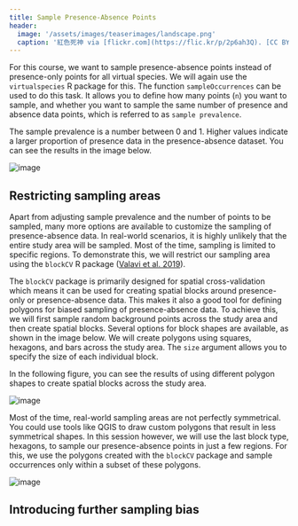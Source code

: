 ```yaml
---
title: Sample Presence-Absence Points
header:
  image: '/assets/images/teaserimages/landscape.png'
  caption: '紅色死神 via [flickr.com](https://flic.kr/p/2p6ah3Q). [CC BY-NC-SA 2.0](https://creativecommons.org/licenses/by-nc-sa/2.0/). Image cropped.'
---
```


For this course, we want to sample presence-absence points instead of presence-only points for all virtual species. We will again use the `virtualspecies` R package for this. The function `sampleOccurrences` can be used to do this task. It allows you to define how many points (`n`) you want to sample, and whether you want to sample the same number of presence and absence data points, which is referred to as `sample prevalence`. 


<script src="https://gist.github.com/uilehre/cfc5b99272f681e56dd34ed72fdfc06b.js"></script>

The sample prevalence is a number between 0 and 1. Higher values indicate a larger proportion of presence data in the presence-absence dataset. You can see the results in the image below.


![image](../assets/images/unit02/pa_sampling1.png)

## Restricting sampling areas

Apart from adjusting sample prevalence and the number of points to be sampled, many more options are available to customize the sampling of presence-absence data. In real-world scenarios, it is highly unlikely that the entire study area will be sampled. Most of the time, sampling is limited to specific regions. To demonstrate this, we will restrict our sampling area using the `blockCV` R package ([Valavi et al. 2019](https://doi.org/10.1111/2041-210X.13107)). 

The `blockCV` package is primarily designed for spatial cross-validation which means it can be used for creating spatial blocks around presence-only or presence-absence data. This makes it also a good tool for defining polygons for biased sampling of presence-absence data. To achieve this, we will first sample random background points across the study area and then create spatial blocks. Several options for block shapes are available, as shown in the image below. We will create polygons using squares, hexagons, and bars across the study area. The `size` argument allows you to specify the size of each individual block.

<script src="https://gist.github.com/uilehre/744869b31ab439b84f7e27cd7d5a00b0.js"></script>

In the following figure, you can see the results of using different polygon shapes to create spatial blocks across the study area.


![image](../assets/images/unit02/samplingPolygons.png)

Most of the time, real-world sampling areas are not perfectly symmetrical. You could use tools like QGIS to draw custom polygons that result in less symmetrical shapes. In this session however, we will use the last block type, hexagons, to sample our presence-absence points in just a few regions. For this, we use the polygons created with the `blockCV` package and sample occurrences only within a subset of these polygons.

![image](../assets/images/unit02/samplingBias.png)


## Introducing further sampling bias



